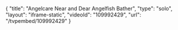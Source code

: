 {
    "title": "Angelcare Near and Dear Angelfish Bather",
    "type": "solo",
    "layout": "iframe-static",
    "videoId": "109992429",
    "url": "\/tvpembed\/109992429"
}